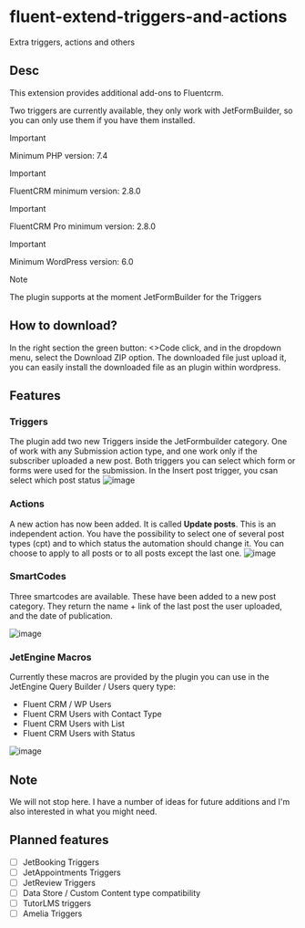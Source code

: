 # fluent-extend-triggers-and-actions
Extra triggers, actions and others 

## Desc

This extension provides additional add-ons to Fluentcrm.

Two triggers are currently available, they only work with JetFormBuilder, so you can only use them if you have them installed.

> [!IMPORTANT]
> Minimum PHP version: 7.4

> [!IMPORTANT]
> FluentCRM minimum version: 2.8.0

> [!IMPORTANT]
> FluentCRM Pro minimum version: 2.8.0

> [!IMPORTANT]
> Minimum WordPress version: 6.0

> [!Note]
> The plugin supports at the moment JetFormBuilder for the Triggers

## How to download?

In the right section the green button: <>Code click, and in the dropdown menu, select the Download ZIP option. The downloaded file just upload it, you can easily install the downloaded file as an plugin within wordpress.

## Features

### Triggers

The plugin add two new Triggers inside the JetFormbuilder category. One of work with any Submission action type, and one work only if the subscriber uploaded a new post. Both triggers you can select which form or forms were used for the submission.
In the Insert post trigger, you csan select which post status
![image](https://github.com/Lonsdale201/fluent-extend-triggers-and-actions/assets/23199033/0ecbdbf5-d880-4f6c-baf8-f1326a7ef8fa)

### Actions

A new action has now been added. It is called **Update posts**. This is an independent action. You have the possibility to select one of several post types (cpt) and to which status the automation should change it. You can choose to apply to all posts or to all posts except the last one.
![image](https://github.com/Lonsdale201/fluent-extend-triggers-and-actions/assets/23199033/9d18cad1-94a4-4686-9560-20934daa4b28)

### SmartCodes

Three smartcodes are available. These have been added to a new post category. They return the name + link of the last post the user uploaded,
and the date of publication.

![image](https://github.com/Lonsdale201/fluent-extend-triggers-and-actions/assets/23199033/b4c25727-695a-49e3-9f2a-a81fd91ab5de)


### JetEngine Macros

Currently these macros are provided by the plugin you can use in the JetEngine Query Builder / Users query type:

* Fluent CRM / WP Users
* Fluent CRM Users with Contact Type
* Fluent CRM Users with List
* Fluent CRM Users with Status

![image](https://github.com/Lonsdale201/fluent-extend-triggers-and-actions/assets/23199033/9b39ee82-e0cd-4fed-b267-2eeb7c02e4d1)


## Note
We will not stop here. I have a number of ideas for future additions and I'm also interested in what you might need.

## Planned features

- [ ] JetBooking Triggers
- [ ] JetAppointments Triggers 
- [ ] JetReview Triggers
- [ ] Data Store / Custom Content type compatibility
- [ ] TutorLMS triggers
- [ ] Amelia Triggers

